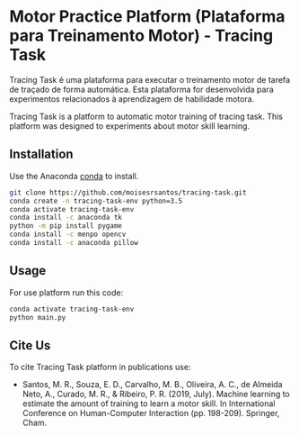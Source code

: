 # Motor Practice Platform (Plataforma para Treinamento Motor) - Tracing Task


Tracing Task é uma plataforma para executar o treinamento motor de tarefa de traçado de forma automática. Esta plataforma for desenvolvida para experimentos relacionados à aprendizagem de habilidade motora.

Tracing Task is a platform to automatic motor training of tracing task. This platform was designed to experiments about motor skill learning.

## Installation

Use the Anaconda [conda](https://www.anaconda.com/distribution/) to install.

```bash
git clone https://github.com/moisesrsantos/tracing-task.git
conda create -n tracing-task-env python=3.5
conda activate tracing-task-env
conda install -c anaconda tk
python -m pip install pygame
conda install -c menpo opencv
conda install -c anaconda pillow
```

## Usage

For use platform run this code:

```bash
conda activate tracing-task-env
python main.py
```

## Cite Us
To cite Tracing Task platform in publications use:
- Santos, M. R., Souza, E. D., Carvalho, M. B., Oliveira, A. C., de Almeida Neto, A., Curado, M. R., & Ribeiro, P. R. (2019, July). Machine learning to estimate the amount of training to learn a motor skill. In International Conference on Human-Computer Interaction (pp. 198-209). Springer, Cham.

